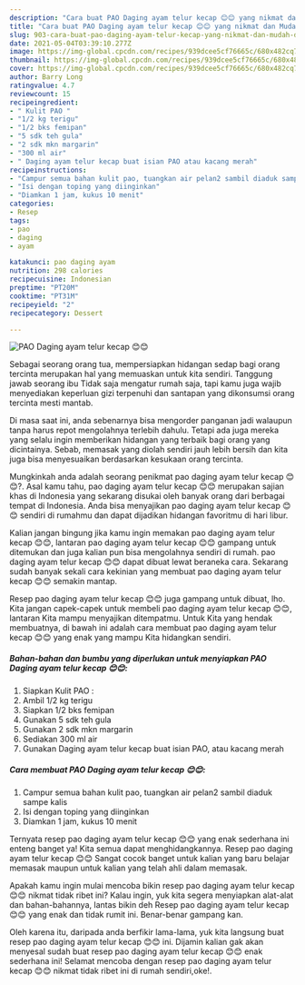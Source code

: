 ```yaml
---
description: "Cara buat PAO Daging ayam telur kecap 😊😊 yang nikmat dan Mudah Dibuat"
title: "Cara buat PAO Daging ayam telur kecap 😊😊 yang nikmat dan Mudah Dibuat"
slug: 903-cara-buat-pao-daging-ayam-telur-kecap-yang-nikmat-dan-mudah-dibuat
date: 2021-05-04T03:39:10.277Z
image: https://img-global.cpcdn.com/recipes/939dcee5cf76665c/680x482cq70/pao-daging-ayam-telur-kecap-😊😊-foto-resep-utama.jpg
thumbnail: https://img-global.cpcdn.com/recipes/939dcee5cf76665c/680x482cq70/pao-daging-ayam-telur-kecap-😊😊-foto-resep-utama.jpg
cover: https://img-global.cpcdn.com/recipes/939dcee5cf76665c/680x482cq70/pao-daging-ayam-telur-kecap-😊😊-foto-resep-utama.jpg
author: Barry Long
ratingvalue: 4.7
reviewcount: 15
recipeingredient:
- " Kulit PAO "
- "1/2 kg terigu"
- "1/2 bks femipan"
- "5 sdk teh gula"
- "2 sdk mkn margarin"
- "300 ml air"
- " Daging ayam telur kecap buat isian PAO atau kacang merah"
recipeinstructions:
- "Campur semua bahan kulit pao, tuangkan air pelan2 sambil diaduk sampe kalis"
- "Isi dengan toping yang diinginkan"
- "Diamkan 1 jam, kukus 10 menit"
categories:
- Resep
tags:
- pao
- daging
- ayam

katakunci: pao daging ayam 
nutrition: 298 calories
recipecuisine: Indonesian
preptime: "PT20M"
cooktime: "PT31M"
recipeyield: "2"
recipecategory: Dessert

---
```



![PAO Daging ayam telur kecap 😊😊](https://img-global.cpcdn.com/recipes/939dcee5cf76665c/680x482cq70/pao-daging-ayam-telur-kecap-😊😊-foto-resep-utama.jpg)

Sebagai seorang orang tua, mempersiapkan hidangan sedap bagi orang tercinta merupakan hal yang memuaskan untuk kita sendiri. Tanggung jawab seorang ibu Tidak saja mengatur rumah saja, tapi kamu juga wajib menyediakan keperluan gizi terpenuhi dan santapan yang dikonsumsi orang tercinta mesti mantab.

Di masa  saat ini, anda sebenarnya bisa mengorder panganan jadi walaupun tanpa harus repot mengolahnya terlebih dahulu. Tetapi ada juga mereka yang selalu ingin memberikan hidangan yang terbaik bagi orang yang dicintainya. Sebab, memasak yang diolah sendiri jauh lebih bersih dan kita juga bisa menyesuaikan berdasarkan kesukaan orang tercinta. 



Mungkinkah anda adalah seorang penikmat pao daging ayam telur kecap 😊😊?. Asal kamu tahu, pao daging ayam telur kecap 😊😊 merupakan sajian khas di Indonesia yang sekarang disukai oleh banyak orang dari berbagai tempat di Indonesia. Anda bisa menyajikan pao daging ayam telur kecap 😊😊 sendiri di rumahmu dan dapat dijadikan hidangan favoritmu di hari libur.

Kalian jangan bingung jika kamu ingin memakan pao daging ayam telur kecap 😊😊, lantaran pao daging ayam telur kecap 😊😊 gampang untuk ditemukan dan juga kalian pun bisa mengolahnya sendiri di rumah. pao daging ayam telur kecap 😊😊 dapat dibuat lewat beraneka cara. Sekarang sudah banyak sekali cara kekinian yang membuat pao daging ayam telur kecap 😊😊 semakin mantap.

Resep pao daging ayam telur kecap 😊😊 juga gampang untuk dibuat, lho. Kita jangan capek-capek untuk membeli pao daging ayam telur kecap 😊😊, lantaran Kita mampu menyajikan ditempatmu. Untuk Kita yang hendak membuatnya, di bawah ini adalah cara membuat pao daging ayam telur kecap 😊😊 yang enak yang mampu Kita hidangkan sendiri.

<!--inarticleads1-->

##### Bahan-bahan dan bumbu yang diperlukan untuk menyiapkan PAO Daging ayam telur kecap 😊😊:

1. Siapkan  Kulit PAO :
1. Ambil 1/2 kg terigu
1. Siapkan 1/2 bks femipan
1. Gunakan 5 sdk teh gula
1. Gunakan 2 sdk mkn margarin
1. Sediakan 300 ml air
1. Gunakan  Daging ayam telur kecap buat isian PAO, atau kacang merah




<!--inarticleads2-->

##### Cara membuat PAO Daging ayam telur kecap 😊😊:

1. Campur semua bahan kulit pao, tuangkan air pelan2 sambil diaduk sampe kalis
1. Isi dengan toping yang diinginkan
1. Diamkan 1 jam, kukus 10 menit




Ternyata resep pao daging ayam telur kecap 😊😊 yang enak sederhana ini enteng banget ya! Kita semua dapat menghidangkannya. Resep pao daging ayam telur kecap 😊😊 Sangat cocok banget untuk kalian yang baru belajar memasak maupun untuk kalian yang telah ahli dalam memasak.

Apakah kamu ingin mulai mencoba bikin resep pao daging ayam telur kecap 😊😊 nikmat tidak ribet ini? Kalau ingin, yuk kita segera menyiapkan alat-alat dan bahan-bahannya, lantas bikin deh Resep pao daging ayam telur kecap 😊😊 yang enak dan tidak rumit ini. Benar-benar gampang kan. 

Oleh karena itu, daripada anda berfikir lama-lama, yuk kita langsung buat resep pao daging ayam telur kecap 😊😊 ini. Dijamin kalian gak akan menyesal sudah buat resep pao daging ayam telur kecap 😊😊 enak sederhana ini! Selamat mencoba dengan resep pao daging ayam telur kecap 😊😊 nikmat tidak ribet ini di rumah sendiri,oke!.

